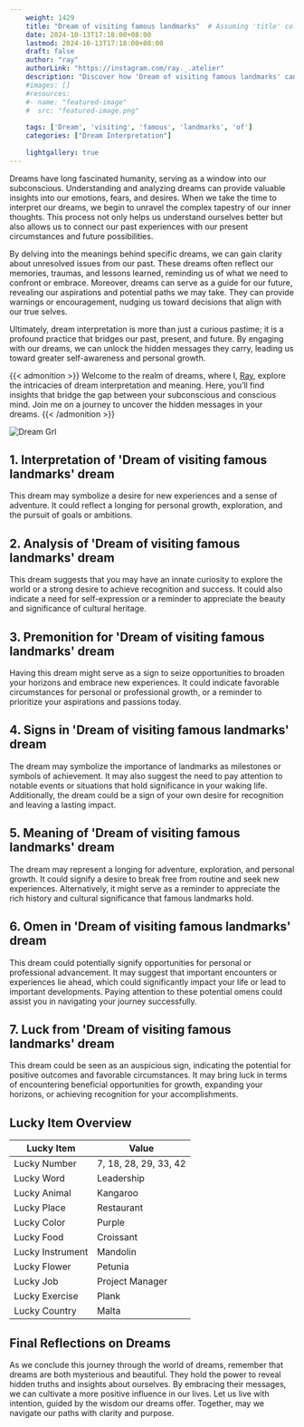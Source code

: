 ```yaml
---
    weight: 1429
    title: "Dream of visiting famous landmarks"  # Assuming 'title' column exists
    date: 2024-10-13T17:18:00+08:00
    lastmod: 2024-10-13T17:18:00+08:00
    draft: false
    author: "ray"
    authorLink: "https://instagram.com/ray._.atelier"
    description: "Discover how 'Dream of visiting famous landmarks' can interpret your future and uncover its significant meanings in your life."
    #images: []
    #resources:
    #- name: "featured-image"
    #  src: "featured-image.png"
    
    tags: ['Dream', 'visiting', 'famous', 'landmarks', 'of']
    categories: ["Dream Interpretation"]
    
    lightgallery: true
---
```

    
Dreams have long fascinated humanity, serving as a window into our subconscious. Understanding and analyzing dreams can provide valuable insights into our emotions, fears, and desires. When we take the time to interpret our dreams, we begin to unravel the complex tapestry of our inner thoughts. This process not only helps us understand ourselves better but also allows us to connect our past experiences with our present circumstances and future possibilities.

By delving into the meanings behind specific dreams, we can gain clarity about unresolved issues from our past. These dreams often reflect our memories, traumas, and lessons learned, reminding us of what we need to confront or embrace. Moreover, dreams can serve as a guide for our future, revealing our aspirations and potential paths we may take. They can provide warnings or encouragement, nudging us toward decisions that align with our true selves.

Ultimately, dream interpretation is more than just a curious pastime; it is a profound practice that bridges our past, present, and future. By engaging with our dreams, we can unlock the hidden messages they carry, leading us toward greater self-awareness and personal growth.

{{< admonition >}}
Welcome to the realm of dreams, where I, [Ray](https://instagram.com/ray._.atelier), explore the intricacies of dream interpretation and meaning. Here, you’ll find insights that bridge the gap between your subconscious and conscious mind. Join me on a journey to uncover the hidden messages in your dreams.
{{< /admonition >}}

![Dream Grl](https://cdn.pixabay.com/photo/2017/11/02/03/35/gothic-2910057_1280.jpg "Dream Grl")

## 1. Interpretation of 'Dream of visiting famous landmarks' dream
 This dream may symbolize a desire for new experiences and a sense of adventure. It could reflect a longing for personal growth, exploration, and the pursuit of goals or ambitions.

## 2. Analysis of 'Dream of visiting famous landmarks' dream
 This dream suggests that you may have an innate curiosity to explore the world or a strong desire to achieve recognition and success. It could also indicate a need for self-expression or a reminder to appreciate the beauty and significance of cultural heritage.

## 3. Premonition for 'Dream of visiting famous landmarks' dream
 Having this dream might serve as a sign to seize opportunities to broaden your horizons and embrace new experiences. It could indicate favorable circumstances for personal or professional growth, or a reminder to prioritize your aspirations and passions today.

## 4. Signs in 'Dream of visiting famous landmarks' dream
 The dream may symbolize the importance of landmarks as milestones or symbols of achievement. It may also suggest the need to pay attention to notable events or situations that hold significance in your waking life. Additionally, the dream could be a sign of your own desire for recognition and leaving a lasting impact.

## 5. Meaning of 'Dream of visiting famous landmarks' dream
 The dream may represent a longing for adventure, exploration, and personal growth. It could signify a desire to break free from routine and seek new experiences. Alternatively, it might serve as a reminder to appreciate the rich history and cultural significance that famous landmarks hold.

## 6. Omen in 'Dream of visiting famous landmarks' dream
 This dream could potentially signify opportunities for personal or professional advancement. It may suggest that important encounters or experiences lie ahead, which could significantly impact your life or lead to important developments. Paying attention to these potential omens could assist you in navigating your journey successfully.

## 7. Luck from 'Dream of visiting famous landmarks' dream
 This dream could be seen as an auspicious sign, indicating the potential for positive outcomes and favorable circumstances. It may bring luck in terms of encountering beneficial opportunities for growth, expanding your horizons, or achieving recognition for your accomplishments.

## Lucky Item Overview
| Lucky Item          | Value              |
|---------------|--------------------|
| Lucky Number        | 7, 18, 28, 29, 33, 42  |
| Lucky Word          | Leadership |
| Lucky Animal        | Kangaroo |
| Lucky Place         | Restaurant     |
| Lucky Color         | Purple     |
| Lucky Food          | Croissant      |
| Lucky Instrument    | Mandolin |
| Lucky Flower        | Petunia    |
| Lucky Job           | Project Manager       |
| Lucky Exercise      | Plank  |
| Lucky Country       | Malta    |


##  Final Reflections on Dreams

As we conclude this journey through the world of dreams, remember that dreams are both mysterious and beautiful. They hold the power to reveal hidden truths and insights about ourselves. By embracing their messages, we can cultivate a more positive influence in our lives. Let us live with intention, guided by the wisdom our dreams offer. Together, may we navigate our paths with clarity and purpose.
